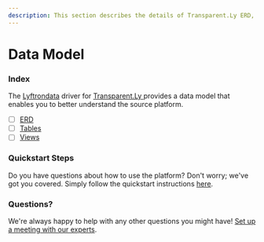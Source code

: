 ```yaml
---
description: This section describes the details of Transparent.Ly ERD, Tables, and Views.
---
```


# Data Model

### Index

The  [Lyftrondata](https://www.lyftrondata.com/) driver for [Transparent.Ly](https://www.lyftrondata.com/integration/transparent.ly/)[ ](https://www.lyftrondata.com/integration/transparent.ly/)provides a data model that enables you to better understand the source platform.

* [ ] [ERD](../../../marketing-analytics/transparent.ly/data-model/erd.md)
* [ ] [Tables](../../../marketing-analytics/transparent.ly/data-model/tables.md)
* [ ] [Views](../../../marketing-analytics/transparent.ly/data-model/views.md)

### Quickstart Steps

Do you have questions about how to use the platform? Don't worry; we've got you covered. Simply follow the quickstart instructions [here](../../../../quickstart-steps.md).

### Questions? <a href="#questions" id="questions"></a>

We're always happy to help with any other questions you might have! [Set up a meeting with our experts](https://www.lyftrondata.com/book-a-meeting/).

